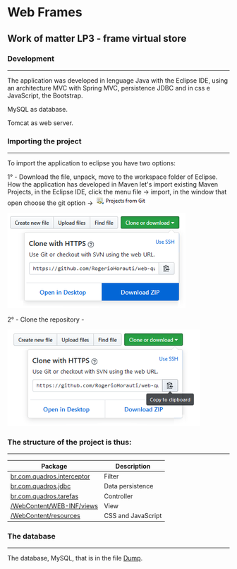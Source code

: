 # Web Frames

## Work of matter LP3 - frame virtual store

### Development
***
The application was developed in lenguage Java with the Eclipse IDE, using an architecture MVC with Spring MVC, persistence JDBC and in css e JavaScript, the Bootstrap. 

MySQL as database.

Tomcat as web server.

### Importing the project
***
To import the application to eclipse you have two options:

1° - Download the file, unpack, move to the workspace folder of Eclipse. How the application has developed in Maven let's import existing Maven Projects, in the Eclipse IDE, click the menu file -> import, in the window that open choose the git option -> ![](img/projects-from-git.png)

![](img/download-zip.png)

2° - Clone the repository - 

![](img/clone-or-download.png)

### The structure of the project is thus:
***
Package | Description
------------|------------
[br.com.quadros.interceptor](src/br/com/quadros/interceptor)| Filter
[br.com.quadros.jdbc](src/br/com/quadros/jdbc)| Data persistence
[br.com.quadros.tarefas](src/br/com/quadros/tarefas)| Controller
[/WebContent/WEB-INF/views](WebContent/WEB-INF/views)| View
[/WebContent/resources](WebContent/resources)| CSS and JavaScript

### The database
***
The database, MySQL, that is in the file [Dump](database/Dump20170216.sql).
